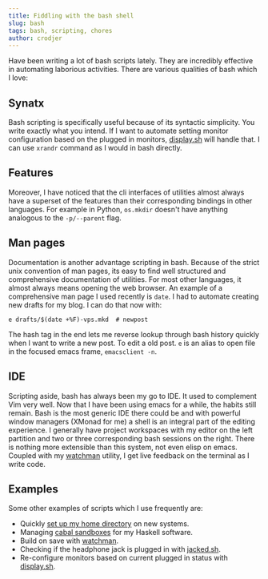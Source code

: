 ```yaml
---
title: Fiddling with the bash shell
slug: bash
tags: bash, scripting, chores
author: crodjer
---
```


Have been writing a lot of bash scripts lately. They are incredibly effective in
automating laborious activities. There are various qualities of bash which I
love:

## Synatx
Bash scripting is specifically useful because of its syntactic simplicity. You
write exactly what you intend. If I want to automate setting monitor
configuration based on the plugged in monitors, [display.sh][display] will
handle that. I can use `xrandr` command as I would in bash directly.

## Features
Moreover, I have noticed that the cli interfaces of utilities almost always have
a superset of the features than their corresponding bindings in other
languages. For example in Python, `os.mkdir` doesn't have anything analogous to
the `-p/--parent` flag.

## Man pages

Documentation is another advantage scripting in bash. Because of the strict unix
convention of man pages, its easy to find well structured and comprehensive
documentation of utilities. For most other languages, it almost always means
opening the web browser. An example of a comprehensive man page I used recently
is `date`. I had to automate creating new drafts for my blog. I can do that now
with:

    e drafts/$(date +%F)-vps.mkd  # newpost

The hash tag in the end lets me reverse lookup through bash history quickly when
I want to write a new post. To edit a old post. `e` is an alias to open file in
the focused emacs frame, `emacsclient -n`.

## IDE
Scripting aside, bash has always been my go to IDE. It used to complement Vim
very well. Now that I have been using emacs for a while, the habits still
remain. Bash is the most generic IDE there could be and with powerful window
managers (XMonad for me) a shell is an integral part of the editing experience.
I generally have project workspaces with my editor on the left partition and two
or three corresponding bash sessions on the right. There is nothing more
extensible than this system, not even elisp on emacs. Coupled with my
[watchman][watchman] utility, I get live feedback on the terminal as I write
code.

## Examples

Some other examples of scripts which I use frequently are:

 - Quickly [set up my home directory][setuphome] on new systems.
 - Managing [cabal sandboxes][hsb] for my Haskell software.
 - Build on save with [watchman][watchman].
 - Checking if the headphone jack is plugged in with [jacked.sh][jacked].
 - Re-configure monitors based on current plugged in status with
   [display.sh][display].

[setuphome]: https://github.com/crodjer/configs/blob/master/scripts/setuphome.sh
[hsb]: https://github.com/crodjer/configs/blob/master/scripts/hsb.sh
[watchman]: https://github.com/crodjer/watchman
[jacked]: https://github.com/crodjer/configs/blob/master/scripts/jacked.sh
[display]: https://github.com/crodjer/configs/blob/master/scripts/display.sh
